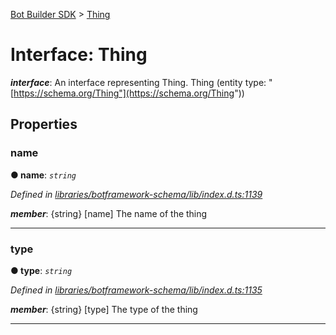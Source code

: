 [Bot Builder SDK](../README.md) > [Thing](../interfaces/botbuilder.thing.md)



# Interface: Thing

*__interface__*: An interface representing Thing. Thing (entity type: "[https://schema.org/Thing"](https://schema.org/Thing"))



## Properties
<a id="name"></a>

###  name

**●  name**:  *`string`* 

*Defined in [libraries/botframework-schema/lib/index.d.ts:1139](https://github.com/Microsoft/botbuilder-js/blob/f596b7c/libraries/botframework-schema/lib/index.d.ts#L1139)*


*__member__*: {string} [name] The name of the thing





___

<a id="type"></a>

###  type

**●  type**:  *`string`* 

*Defined in [libraries/botframework-schema/lib/index.d.ts:1135](https://github.com/Microsoft/botbuilder-js/blob/f596b7c/libraries/botframework-schema/lib/index.d.ts#L1135)*


*__member__*: {string} [type] The type of the thing





___


